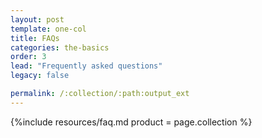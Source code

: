 ```yaml
---
layout: post
template: one-col
title: FAQs
categories: the-basics
order: 3
lead: "Frequently asked questions"
legacy: false

permalink: /:collection/:path:output_ext
---
```



{%include resources/faq.md product = page.collection %}